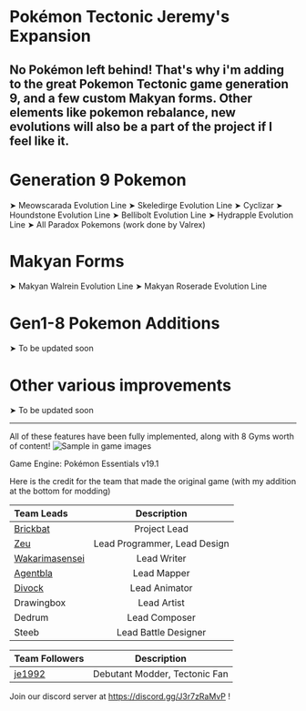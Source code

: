 # Pokémon Tectonic Jeremy's Expansion
No Pokémon left behind! That's why i'm adding to the great Pokemon Tectonic game generation 9, and a few custom Makyan forms. Other elements like pokemon rebalance, new evolutions will also be a part of the project if I feel like it.
-----------------------------------------------------------------------------------------------------------------------------------------------------------------
# Generation 9 Pokemon
➤ Meowscarada Evolution Line
➤ Skeledirge Evolution Line
➤ Cyclizar
➤ Houndstone Evolution Line
➤ Bellibolt Evolution Line
➤ Hydrapple Evolution Line
➤ All Paradox Pokemons (work done by Valrex)


# Makyan Forms
➤ Makyan Walrein Evolution Line
➤ Makyan Roserade Evolution Line

# Gen1-8 Pokemon Additions
➤ To be updated soon

# Other various improvements
➤ To be updated soon

-----------------------------------------------------------------------------------------------------------------------------------------------------------------
All of these features have been fully implemented, along with 8 Gyms worth of content!
![Sample in game images](https://cdn.discordapp.com/attachments/903083554777473077/1028035807426130000/new_advert_stitch_pokemon_tectonic.png)

Game Engine: Pokémon Essentials v19.1

Here is the credit for the team that made the original game (with my addition at the bottom for modding)

| Team Leads      | Description |
| :---        |    :----:   |
|<a href="https://github.com/3rickbat">Brickbat</a>      | Project Lead|
|<a href="https://github.com/xeuorux">Zeu</a>   | Lead Programmer, Lead Design|
|<a href="https://github.com/wakarimasensei">Wakarimasensei</a>|Lead Writer|
|<a href="https://github.com/reinkejoel">Agentbla</a>|Lead Mapper|
|<a href="https://github.com/Divock">Divock</a>|Lead Animator|
|Drawingbox|Lead Artist|
|Dedrum|Lead Composer|
|Steeb|Lead Battle Designer|

| Team Followers      | Description |
| :---        |    :----:   |
|<a href="https://github.com/je19921">je1992</a>|Debutant Modder, Tectonic Fan|



Join our discord server at https://discord.gg/J3r7zRaMvP !  
